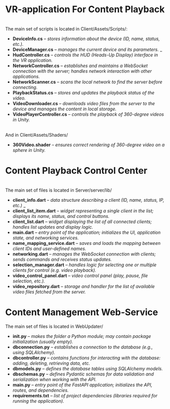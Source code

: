 # VR-application For Content Playback

<br>The main set of scripts is located in Client/Assets/Scripts/: 

* **DeviceInfo.cs** – _stores information about the device (ID, name, status, etc.)._ 
* **DeviceManager.cs** – _manages the current device and its parameters._ _
* **HudController.cs** – _controls the HUD (Heads-Up Display) interface in the VR application._ 
* **NetworkController.cs** – _establishes and maintains a WebSocket connection with the server; handles network interaction with other applications._ 
* **NetworkScanner.cs** – _scans the local network to find the server before connecting._ 
* **PlaybackStatus.cs** – _stores and updates the playback status of the video._ 
* **VideoDownloader.cs** – _downloads video files from the server to the device and manages the content in local storage._ 
* **VideoPlayerController.cs** – _controls the playback of 360-degree videos in Unity._ 

<br>And in Client/Assets/Shaders/
* **360Video.shader** – _ensures correct rendering of 360-degree video on a sphere in Unity._ 

# Content Playback Control Center

<br>The main set of files is located in Server/server/lib/ 

* **client_info.dart** – _data structure describing a client (ID, name, status, IP, etc.)_ _
* **client_list_item.dart** – _widget representing a single client in the list; displays its name, status, and control buttons._ 
* **client_list.dart** – _widget displaying the list of all connected clients; handles list updates and display logic._ 
* **main.dart** – _entry point of the application; initializes the UI, application state, and networking services._ 
* **name_mapping_service.dart** – _saves and loads the mapping between client IDs and user-defined names._ 
* **networking.dart** – _manages the WebSocket connection with clients; sends commands and receives status updates._ 
* **selection_manager.dart** – _handles logic for selecting one or multiple clients for control (e.g. video playback)._ 
* **video_control_panel.dart** – _video control panel (play, pause, file selection, etc.)._ 
* **video_repository.dart** – _storage and handler for the list of available video files fetched from the server._ 

# Content Management Web-Service

The main set of files is located in WebUpdater/

* **__init__.py** – _makes the folder a Python module; may contain package initialization (usually empty)._ 
* **dbconnection.py** – _establishes a connection to the database (e.g., using SQLAlchemy)._ 
* **dbcontroller.py** – _contains functions for interacting with the database: adding, deleting, retrieving data, etc._ 
* **dbmodels.py** – _defines the database tables using SQLAlchemy models._ 
* **dbschemas.py** – _defines Pydantic schemas for data validation and serialization when working with the API._ 
* **main.py** – _entry point of the FastAPI application; initializes the API, routes, and dependencies._ 
* **requirements.txt** – _list of project dependencies (libraries required for running the application)._ 
